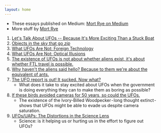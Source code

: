 ```yaml
---
layout: home
---
```



* These essays published on Medium: [Mort Rye on Medium](https://mortrye.medium.com/)
* More stuff by [Mort Rye](https://mortrye.github.io/)

1. [Let's Talk About UFOs -- Because It's More Exciting Than a Stuck Boat](medium-posts/Stuck-Boat)
2. [Objects in the sky that go _zip_](medium-posts/Objectsthatzip)
3. [What UFOs Are Not: Foreign Technology](medium-posts/notforeigntech)
4. [What UFOs Are Not: Optical Illusions](medium-posts/notOpticalIllusions)
5. [The existence of UFOs is not about whether aliens exist, it's about whether FTL travel is possible.](medium-posts/FTLtravel)
6. [Why haven't the aliens said hello? Because to them we're about the equivalent of ants.](medium-posts/aliens-ants)
7. [The UFO report is out! It sucked. Now what?](medium-posts/UFOreportsucked)
	* What does it take to stay excited about UFOs when the government is doing everything they can to make them as boring as possible? 
8. [If these birds avoided cameras for 50 years, so could the UFOs.](medium-posts/ivory-billed-aliens)
	* The existence of the Ivory-Billed Woodpecker - long thought extinct - shows that UFOs might be able to evade us despite camera saturation.
9. [UFOs/UAPs: The Distortions in the Science Lens](medium-posts/the-science-lens)
	* Science: is it helping us or hurting us in the effort to figure out UFOs?




